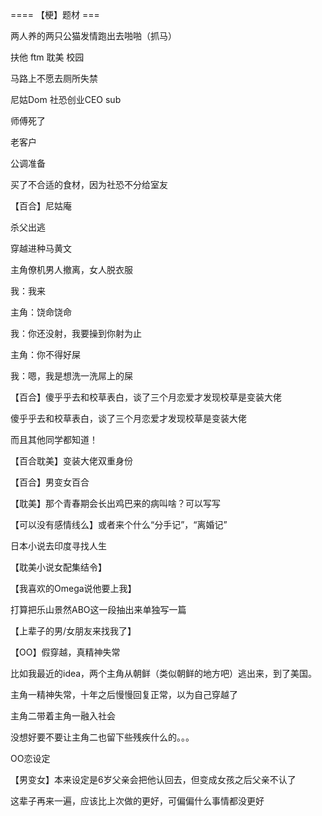 


==== 【梗】题材  ===


两人养的两只公猫发情跑出去啪啪（抓马）

扶他 ftm 耽美 校园

马路上不愿去厕所失禁

尼姑Dom 社恐创业CEO sub

师傅死了

老客户

公调准备

买了不合适的食材，因为社恐不分给室友

【百合】尼姑庵

杀父出逃

穿越进种马黄文

主角僚机男人撤离，女人脱衣服

我：我来

主角：饶命饶命

我：你还没射，我要操到你射为止

主角：你不得好屎

我：嗯，我是想洗一洗屌上的屎

【百合】傻乎乎去和校草表白，谈了三个月恋爱才发现校草是变装大佬

傻乎乎去和校草表白，谈了三个月恋爱才发现校草是变装大佬

而且其他同学都知道！

【百合耽美】变装大佬双重身份

【百合】男变女百合

【耽美】那个青春期会长出鸡巴来的病叫啥？可以写写

【可以没有感情线么】或者来个什么“分手记”，“离婚记”

日本小说去印度寻找人生

【耽美小说女配集结令】

【我喜欢的Omega说他要上我】

打算把乐山景然ABO这一段抽出来单独写一篇

【上辈子的男/女朋友来找我了】

【OO】假穿越，真精神失常

比如我最近的idea，两个主角从朝鲜（类似朝鲜的地方吧）逃出来，到了美国。

主角一精神失常，十年之后慢慢回复正常，以为自己穿越了

主角二带着主角一融入社会

没想好要不要让主角二也留下些残疾什么的。。。

OO恋设定

【男变女】本来设定是6岁父亲会把他认回去，但变成女孩之后父亲不认了

这辈子再来一遍，应该比上次做的更好，可偏偏什么事情都没更好